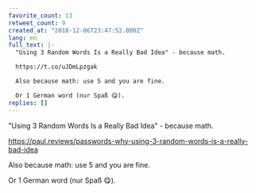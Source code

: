 ```yaml
---
favorite_count: 13
retweet_count: 9
created_at: "2018-12-06T23:47:52.000Z"
lang: en
full_text: |-
  "Using 3 Random Words Is a Really Bad Idea" - because math.

  https://t.co/uJDmLpzgak

  Also because math: use 5 and you are fine. 

  Or 1 German word (nur Spaß 😋).
replies: []
---
```


"Using 3 Random Words Is a Really Bad Idea" - because math.

<https://paul.reviews/passwords-why-using-3-random-words-is-a-really-bad-idea>

Also because math: use 5 and you are fine.

Or 1 German word (nur Spaß 😋).
